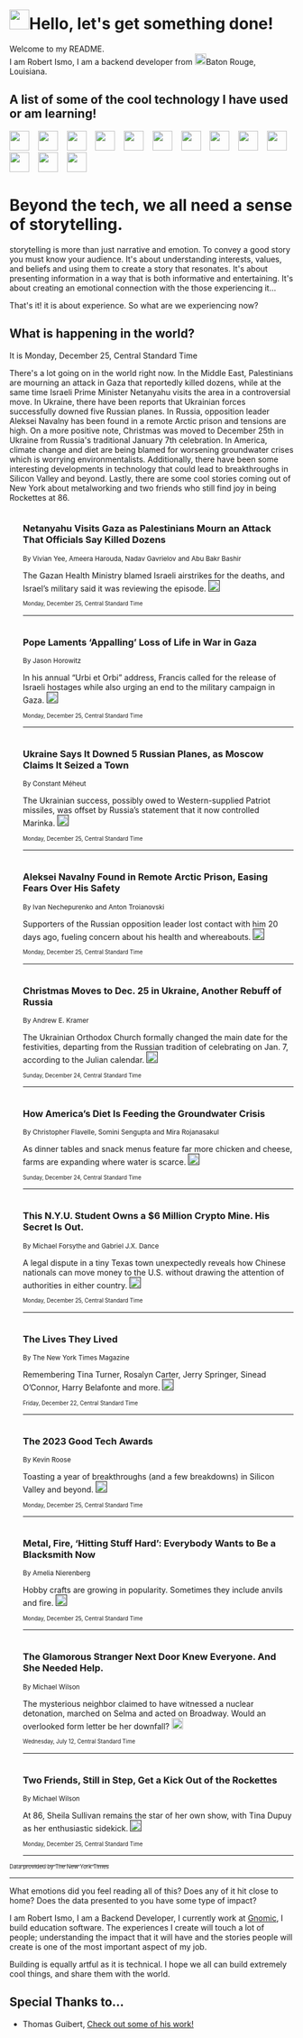 <h1><img src="https://emojis.slackmojis.com/emojis/images/1643514375/3493/hot-coffee.gif?1643514375" width="35"/>Hello, let's get something done!</h1>

<p>Welcome to my README.<br/>
I am Robert Ismo, I am a backend developer from <img src="https://emojis.slackmojis.com/emojis/images/1638395689/50435/moulin_rouge.png?1638395689" width="20"/>Baton Rouge, Louisiana.</p>
<h2>A list of some of the cool technology I have used or am learning!</h2>
<p>
<img src="https://emojis.slackmojis.com/emojis/images/1643516091/21142/meow_bongotap.gif?1643516091" width="35" alt="">
<img src="https://img.shields.io/badge/Favorite%20Frontend%20Framework-SvelteKit-f83903" alt="">
<img src="https://img.shields.io/badge/Second%20Favorite-Vue-40b581" alt="">
<img src="https://img.shields.io/badge/Most%20Used%20Runtime-Nodejs-78b061" alt="">
<img src="https://emojis.slackmojis.com/emojis/images/1643517416/34482/fire.gif?1643517416" width="35" alt="">
<img src="https://img.shields.io/badge/Javascript%20But%20Better-Typescript-0078ca" alt="">
<img src="https://img.shields.io/badge/Favorite%20Language-Elixir-3e244d" alt="">
<img src="https://img.shields.io/badge/Containerize%20Everything-Docker-6ac9ef" alt="">
<img src="https://emojis.slackmojis.com/emojis/images/1643514596/5999/meow_party.gif?1643514596" width="35" alt="">
<img src="https://img.shields.io/badge/API%20Love%20Language-Graphql-de32a5" alt="">
<img src="https://img.shields.io/badge/Our%20Favorite%20Version%20Controller-Git-e94f33" alt="">
<img src="https://img.shields.io/badge/Favorite%20Database-Redis-d42d1d" alt="">
<img src="https://emojis.slackmojis.com/emojis/images/1643514559/5584/deployparrot.gif?1643514559" width="35" alt="">
<img src="https://img.shields.io/badge/Container%20Interstate-RabbitMQ-f66200" alt="">
<img src="https://img.shields.io/badge/Gotta%20Learn-Kubernetes-316adf" alt="">
<img src="https://img.shields.io/badge/Really%20Mature%20Now-WASM-654fef" alt="">
<img src="https://emojis.slackmojis.com/emojis/images/1666642497/61942/dance_vibe.gif?1666642497" width="35" alt="">
<img src="https://img.shields.io/badge/For%20My%20M1-ARM64-657d96" alt="">
<img src="https://img.shields.io/badge/Loving%20This%20So%20Much-TailwindCSS-17bcb5" alt="">
<img src="https://img.shields.io/badge/Cool%20Build%20Tool-Vite-f9cb24" alt="">
<img src="https://emojis.slackmojis.com/emojis/images/1669231376/62819/working-on-it.gif?1669231376" width="35" alt="">
<img src="https://img.shields.io/badge/Fun%20and%20Easy%20Database-MongoDB-5f8c49" alt="">
<img src="https://img.shields.io/badge/JS%20Life%20Support-NPM-c73737" alt="">
<img src="https://img.shields.io/badge/I%20Liked%20It-DynamoDB-0073b9" alt="">
<img src="https://emojis.slackmojis.com/emojis/images/1643514045/46/question.gif?1643514045" width="35" alt="">
<img src="https://img.shields.io/badge/cool-React-60d6f9" alt="">
<img src="https://img.shields.io/badge/Future%20Big%20Project-Lambda-f37e00" alt="">
<img src="https://img.shields.io/badge/NPM%20But%20Better-PNPM-f1aa07" alt="">
<img src="https://emojis.slackmojis.com/emojis/images/1643514943/9662/fbwow.gif?1643514943" width="35" alt="">
<img src="https://img.shields.io/badge/First%20Language-C-662079" alt="">
<img src="https://img.shields.io/badge/Where%20I%20Deploy%20Frontend-Vercel-000000" alt="">
<img src="https://img.shields.io/badge/Who%20Does%20not%20Want%20an%20App-Swift-f9492a" alt="">
<img src="https://emojis.slackmojis.com/emojis/images/1643514058/151/javascript.png?1643514058" width="35" alt="">
<img src="https://img.shields.io/badge/cool-Python-fbd542" alt="">
<img src="https://img.shields.io/badge/Favorite%20Something-Stripe-656cdc" alt="">
<img src="https://img.shields.io/badge/Of%20Course-HTML5-ed6327" alt="">
<img src="https://emojis.slackmojis.com/emojis/images/1660415405/60731/bomb.gif?1660415405" width="35" alt="">
<img src="https://img.shields.io/badge/hate-CSS-2964ec" alt="">
<img src="https://img.shields.io/badge/Learning-CircleCI-141215" alt="">
<img src="https://img.shields.io/badge/Learning-Rust-fbbb3b" alt="">
<img src="https://emojis.slackmojis.com/emojis/images/1660415397/60712/writing-hand.gif?1660415397" width="35" alt="">
<img src="https://img.shields.io/badge/Dev%20Browser%20of%20Choice-Firefox-cc4e26" alt="">
<img src="https://img.shields.io/badge/Recoverying%20From%20Windows-UNIX-1781e3" alt="">
<img src="https://img.shields.io/badge/LOVE-LogSeq-90c1c2" alt="">
<img src="https://emojis.slackmojis.com/emojis/images/1643514066/223/kirby.gif?1643514066" width="35" alt="">
<img src="https://img.shields.io/badge/Daily%20Driver-MacOS-e6e6e8" alt="">
<img src="https://img.shields.io/badge/Git%20Server-Github-000000" alt="">
<img src="https://img.shields.io/badge/enjoyable-EC2-f17428" alt="">
<img src="https://emojis.slackmojis.com/emojis/images/1643514239/2069/excited.gif?1643514239" width="35" alt="">
</p>
<h1>Beyond the tech, we all need a sense of storytelling.</h1>
<p>storytelling is more than just narrative and emotion. To convey a good story you must know your audience. It's about understanding interests, values, and beliefs and using them to create a story that resonates. It's about presenting information in a way that is both informative and entertaining. It's about creating an emotional connection with the those experiencing it...</p>
<p>That's it! it is about experience. So what are we experiencing now?</p>
<h2>What is happening in the world?</h2>
<p>It is Monday, December 25, Central Standard Time</p>
<p>
There&#39;s a lot going on in the world right now. In the Middle East, Palestinians are mourning an attack in Gaza that reportedly killed dozens, while at the same time Israeli Prime Minister Netanyahu visits the area in a controversial move. In Ukraine, there have been reports that Ukrainian forces successfully downed five Russian planes. In Russia, opposition leader Aleksei Navalny has been found in a remote Arctic prison and tensions are high. On a more positive note, Christmas was moved to December 25th in Ukraine from Russia&#39;s traditional January 7th celebration. In America, climate change and diet are being blamed for worsening groundwater crises which is worrying environmentalists. Additionally, there have been some interesting developments in technology that could lead to breakthroughs in Silicon Valley and beyond. Lastly, there are some cool stories coming out of New York about metalworking and two friends who still find joy in being Rockettes at 86.</p>
<ol>
<img src="https://img.shields.io/badge/-world-blue" alt="">
<h3>Netanyahu Visits Gaza as Palestinians Mourn an Attack That Officials Say Killed Dozens</h3>
<sub>By Vivian Yee, Ameera Harouda, Nadav Gavrielov and Abu Bakr Bashir</sub>
<p>The Gazan Health Ministry blamed Israeli airstrikes for the deaths, and Israel’s military said it was reviewing the episode.  <a href=""><img src="https://developer.nytimes.com/files/poweredby_nytimes_30b.png?v=1583354208352" height="20"></a></p>
<sub><sub>Monday, December 25, Central Standard Time</sub></sub>
<hr/>
<img src="https://img.shields.io/badge/-world-blue" alt="">
<h3>Pope Laments ‘Appalling’ Loss of Life in War in Gaza</h3>
<sub>By Jason Horowitz</sub>
<p>In his annual “Urbi et Orbi” address, Francis called for the release of Israeli hostages while also urging an end to the military campaign in Gaza.  <a href=""><img src="https://developer.nytimes.com/files/poweredby_nytimes_30b.png?v=1583354208352" height="20"></a></p>
<sub><sub>Monday, December 25, Central Standard Time</sub></sub>
<hr/>
<img src="https://img.shields.io/badge/-world-blue" alt="">
<h3>Ukraine Says It Downed 5 Russian Planes, as Moscow Claims It Seized a Town</h3>
<sub>By Constant Méheut</sub>
<p>The Ukrainian success, possibly owed to Western-supplied Patriot missiles, was offset by Russia’s statement that it now controlled Marinka.  <a href=""><img src="https://developer.nytimes.com/files/poweredby_nytimes_30b.png?v=1583354208352" height="20"></a></p>
<sub><sub>Monday, December 25, Central Standard Time</sub></sub>
<hr/>
<img src="https://img.shields.io/badge/-world-blue" alt="">
<h3>Aleksei Navalny Found in Remote Arctic Prison, Easing Fears Over His Safety</h3>
<sub>By Ivan Nechepurenko and Anton Troianovski</sub>
<p>Supporters of the Russian opposition leader lost contact with him 20 days ago, fueling concern about his health and whereabouts.  <a href=""><img src="https://developer.nytimes.com/files/poweredby_nytimes_30b.png?v=1583354208352" height="20"></a></p>
<sub><sub>Monday, December 25, Central Standard Time</sub></sub>
<hr/>
<img src="https://img.shields.io/badge/-world-blue" alt="">
<h3>Christmas Moves to Dec. 25 in Ukraine, Another Rebuff of Russia</h3>
<sub>By Andrew E. Kramer</sub>
<p>The Ukrainian Orthodox Church formally changed the main date for the festivities, departing from the Russian tradition of celebrating on Jan. 7, according to the Julian calendar.  <a href=""><img src="https://developer.nytimes.com/files/poweredby_nytimes_30b.png?v=1583354208352" height="20"></a></p>
<sub><sub>Sunday, December 24, Central Standard Time</sub></sub>
<hr/>
<img src="https://img.shields.io/badge/-climate-blue" alt="">
<h3>How America’s Diet Is Feeding the Groundwater Crisis</h3>
<sub>By Christopher Flavelle, Somini Sengupta and Mira Rojanasakul</sub>
<p>As dinner tables and snack menus feature far more chicken and cheese, farms are expanding where water is scarce.  <a href=""><img src="https://developer.nytimes.com/files/poweredby_nytimes_30b.png?v=1583354208352" height="20"></a></p>
<sub><sub>Sunday, December 24, Central Standard Time</sub></sub>
<hr/>
<img src="https://img.shields.io/badge/-technology-blue" alt="">
<h3>This N.Y.U. Student Owns a $6 Million Crypto Mine. His Secret Is Out.</h3>
<sub>By Michael Forsythe and Gabriel J.X. Dance</sub>
<p>A legal dispute in a tiny Texas town unexpectedly reveals how Chinese nationals can move money to the U.S. without drawing the attention of authorities in either country.  <a href=""><img src="https://developer.nytimes.com/files/poweredby_nytimes_30b.png?v=1583354208352" height="20"></a></p>
<sub><sub>Monday, December 25, Central Standard Time</sub></sub>
<hr/>
<img src="https://img.shields.io/badge/-magazine-blue" alt="">
<h3>The Lives They Lived</h3>
<sub>By The New York Times Magazine</sub>
<p>Remembering Tina Turner, Rosalyn Carter, Jerry Springer, Sinead O’Connor, Harry Belafonte and more.  <a href=""><img src="https://developer.nytimes.com/files/poweredby_nytimes_30b.png?v=1583354208352" height="20"></a></p>
<sub><sub>Friday, December 22, Central Standard Time</sub></sub>
<hr/>
<img src="https://img.shields.io/badge/-technology-blue" alt="">
<h3>The 2023 Good Tech Awards</h3>
<sub>By Kevin Roose</sub>
<p>Toasting a year of breakthroughs (and a few breakdowns) in Silicon Valley and beyond.  <a href=""><img src="https://developer.nytimes.com/files/poweredby_nytimes_30b.png?v=1583354208352" height="20"></a></p>
<sub><sub>Monday, December 25, Central Standard Time</sub></sub>
<hr/>
<img src="https://img.shields.io/badge/-nyregion-blue" alt="">
<h3>Metal, Fire, ‘Hitting Stuff Hard’: Everybody Wants to Be a Blacksmith Now</h3>
<sub>By Amelia Nierenberg</sub>
<p>Hobby crafts are growing in popularity. Sometimes they include anvils and fire.  <a href=""><img src="https://developer.nytimes.com/files/poweredby_nytimes_30b.png?v=1583354208352" height="20"></a></p>
<sub><sub>Monday, December 25, Central Standard Time</sub></sub>
<hr/>
<img src="https://img.shields.io/badge/-nyregion-blue" alt="">
<h3>The Glamorous Stranger Next Door Knew Everyone. And She Needed Help.</h3>
<sub>By Michael Wilson</sub>
<p>The mysterious neighbor claimed to have witnessed a nuclear detonation, marched on Selma and acted on Broadway. Would an overlooked form letter be her downfall?  <a href="https://nyti.ms/3JWB8WC"><img src="https://developer.nytimes.com/files/poweredby_nytimes_30b.png?v=1583354208352" height="20"></a></p>
<sub><sub>Wednesday, July 12, Central Standard Time</sub></sub>
<hr/>
<img src="https://img.shields.io/badge/-nyregion-blue" alt="">
<h3>Two Friends, Still in Step, Get a Kick Out of the Rockettes</h3>
<sub>By Michael Wilson</sub>
<p>At 86, Sheila Sullivan remains the star of her own show, with Tina Dupuy as her enthusiastic sidekick.  <a href=""><img src="https://developer.nytimes.com/files/poweredby_nytimes_30b.png?v=1583354208352" height="20"></a></p>
<sub><sub>Monday, December 25, Central Standard Time</sub></sub>
<hr/>
</ol>
<a href="https://developer.nytimes.com"><sub><sub>Data provided by The New York Times</sub></sub></a>
<hr/>
<p>What emotions did you feel reading all of this? Does any of it hit close to home? Does the data presented to you have some type of impact?</p>
<p>I am Robert Ismo, I am a Backend Developer, I currently work at <a href="https://gnomic.education/">Gnomic</a>, I build education software. The experiences I create will touch a lot of people; understanding the impact that it will have and the stories people will create is one of the most important aspect of my job.</p>
<p>Building is equally artful as it is technical. I hope we all can build extremely cool things, and share them with the world.</p>
<h2>Special Thanks to...</h2>
<ul>
<li>Thomas Guibert, <a href="https://github.com/thmsgbrt/thmsgbrt">Check out some of his work!</a></li>
</ul>
